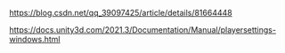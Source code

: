 <https://blog.csdn.net/qq_39097425/article/details/81664448>

<https://docs.unity3d.com/2021.3/Documentation/Manual/playersettings-windows.html>
